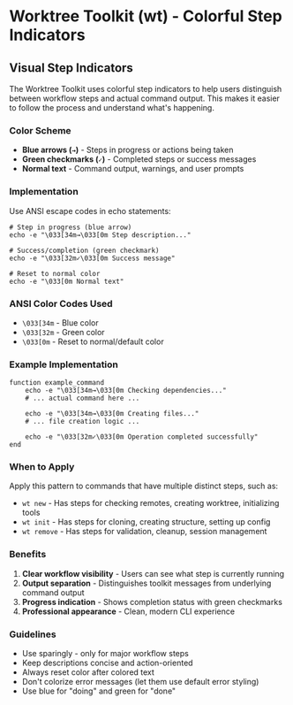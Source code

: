 # Worktree Toolkit (wt) - Colorful Step Indicators

## Visual Step Indicators

The Worktree Toolkit uses colorful step indicators to help users distinguish between workflow steps and actual command output. This makes it easier to follow the process and understand what's happening.

### Color Scheme

- **Blue arrows (`→`)** - Steps in progress or actions being taken
- **Green checkmarks (`✓`)** - Completed steps or success messages
- **Normal text** - Command output, warnings, and user prompts

### Implementation

Use ANSI escape codes in echo statements:

```fish
# Step in progress (blue arrow)
echo -e "\033[34m→\033[0m Step description..."

# Success/completion (green checkmark)  
echo -e "\033[32m✓\033[0m Success message"

# Reset to normal color
echo -e "\033[0m Normal text"
```

### ANSI Color Codes Used

- `\033[34m` - Blue color
- `\033[32m` - Green color  
- `\033[0m` - Reset to normal/default color

### Example Implementation

```fish
function example_command
    echo -e "\033[34m→\033[0m Checking dependencies..."
    # ... actual command here ...
    
    echo -e "\033[34m→\033[0m Creating files..."
    # ... file creation logic ...
    
    echo -e "\033[32m✓\033[0m Operation completed successfully"
end
```

### When to Apply

Apply this pattern to commands that have multiple distinct steps, such as:
- `wt new` - Has steps for checking remotes, creating worktree, initializing tools
- `wt init` - Has steps for cloning, creating structure, setting up config
- `wt remove` - Has steps for validation, cleanup, session management

### Benefits

1. **Clear workflow visibility** - Users can see what step is currently running
2. **Output separation** - Distinguishes toolkit messages from underlying command output
3. **Progress indication** - Shows completion status with green checkmarks
4. **Professional appearance** - Clean, modern CLI experience

### Guidelines

- Use sparingly - only for major workflow steps
- Keep descriptions concise and action-oriented
- Always reset color after colored text
- Don't colorize error messages (let them use default error styling)
- Use blue for "doing" and green for "done"